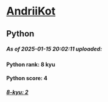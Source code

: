 # [AndriiKot](https://www.codewars.com/users/AndriiKot) 
## Python

##### As of 2025-01-15 20:02:11 uploaded:

#### Python rank: 8 kyu

#### Python score: 4

##### [8-kyu: 2](https://github.com/AndriiKot/Python__CodeWars/tree/main/kyu-8/)

